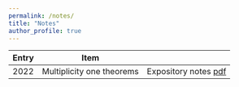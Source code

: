 ```yaml
---
permalink: /notes/
title: "Notes"
author_profile: true
---
```





| Entry            | Item                       |                                                              |
| -----------------| ---------------------------|------------------------------------------------------------- |
| 2022             | Multiplicity one theorems  | Expository notes [pdf](files/Multiplicity_one_theorems.pdf)  |
